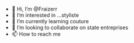 - 👋 Hi, I’m @Fraizerr
- 👀 I’m interested in ...styliste
- 🌱 I’m currently learning couture
- 💞️ I’m looking to collaborate on state entreprises
- 📫 How to reach me 

<!---
Fraizerr/Fraizerr is a ✨ special ✨ repository because its `README.md` (this file) appears on your GitHub profile.
You can click the Preview link to take a look at your changes.
--->
